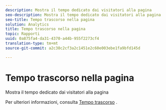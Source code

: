 ```yaml
---
description: Mostra il tempo dedicato dai visitatori alla pagina
seo-description: Mostra il tempo dedicato dai visitatori alla pagina
seo-title: Tempo trascorso nella pagina
solution: Analytics
title: Tempo trascorso nella pagina
topic: Rapporti
uuid: 0a875fa4-da31-4370-a44b-955f2273cf4
translation-type: tm+mt
source-git-commit: a2c38c2cf3a2c1451e2c60e003ebe1fa9bfd145d

---
```



# Tempo trascorso nella pagina

Mostra il tempo dedicato dai visitatori alla pagina

Per ulteriori informazioni, consulta [Tempo trascorso](../../../components/c-variables/c-metrics/metrics-time-spent.md#concept_1241109A742947C9B73E5E2CA2362559) .
